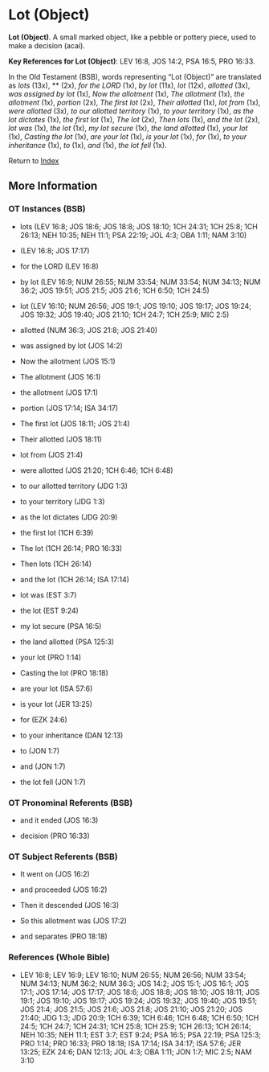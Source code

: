 # Lot (Object)
**Lot (Object)**. 
A small marked object, like a pebble or pottery piece, used to make a decision (acai). 


**Key References for Lot (Object)**: 
LEV 16:8, JOS 14:2, PSA 16:5, PRO 16:33. 


In the Old Testament (BSB), words representing “Lot (Object)” are translated as 
*lots* (13x), ** (2x), *for the LORD* (1x), *by lot* (11x), *lot* (12x), *allotted* (3x), *was assigned by lot* (1x), *Now the allotment* (1x), *The allotment* (1x), *the allotment* (1x), *portion* (2x), *The first lot* (2x), *Their allotted* (1x), *lot from* (1x), *were allotted* (3x), *to our allotted territory* (1x), *to your territory* (1x), *as the lot dictates* (1x), *the first lot* (1x), *The lot* (2x), *Then lots* (1x), *and the lot* (2x), *lot was* (1x), *the lot* (1x), *my lot secure* (1x), *the land allotted* (1x), *your lot* (1x), *Casting the lot* (1x), *are your lot* (1x), *is your lot* (1x), *for* (1x), *to your inheritance* (1x), *to* (1x), *and* (1x), *the lot fell* (1x). 




Return to [Index](00-Index.md)

## More Information

### OT Instances (BSB)

* lots (LEV 16:8; JOS 18:6; JOS 18:8; JOS 18:10; 1CH 24:31; 1CH 25:8; 1CH 26:13; NEH 10:35; NEH 11:1; PSA 22:19; JOL 4:3; OBA 1:11; NAM 3:10)

*  (LEV 16:8; JOS 17:17)

* for the LORD (LEV 16:8)

* by lot (LEV 16:9; NUM 26:55; NUM 33:54; NUM 33:54; NUM 34:13; NUM 36:2; JOS 19:51; JOS 21:5; JOS 21:6; 1CH 6:50; 1CH 24:5)

* lot (LEV 16:10; NUM 26:56; JOS 19:1; JOS 19:10; JOS 19:17; JOS 19:24; JOS 19:32; JOS 19:40; JOS 21:10; 1CH 24:7; 1CH 25:9; MIC 2:5)

* allotted (NUM 36:3; JOS 21:8; JOS 21:40)

* was assigned by lot (JOS 14:2)

* Now the allotment (JOS 15:1)

* The allotment (JOS 16:1)

* the allotment (JOS 17:1)

* portion (JOS 17:14; ISA 34:17)

* The first lot (JOS 18:11; JOS 21:4)

* Their allotted (JOS 18:11)

* lot from (JOS 21:4)

* were allotted (JOS 21:20; 1CH 6:46; 1CH 6:48)

* to our allotted territory (JDG 1:3)

* to your territory (JDG 1:3)

* as the lot dictates (JDG 20:9)

* the first lot (1CH 6:39)

* The lot (1CH 26:14; PRO 16:33)

* Then lots (1CH 26:14)

* and the lot (1CH 26:14; ISA 17:14)

* lot was (EST 3:7)

* the lot (EST 9:24)

* my lot secure (PSA 16:5)

* the land allotted (PSA 125:3)

* your lot (PRO 1:14)

* Casting the lot (PRO 18:18)

* are your lot (ISA 57:6)

* is your lot (JER 13:25)

* for (EZK 24:6)

* to your inheritance (DAN 12:13)

* to (JON 1:7)

* and (JON 1:7)

* the lot fell (JON 1:7)



### OT Pronominal Referents (BSB)

* and it ended (JOS 16:3)

* decision (PRO 16:33)



### OT Subject Referents (BSB)

* It went on (JOS 16:2)

* and proceeded (JOS 16:2)

* Then it descended (JOS 16:3)

* So this allotment was (JOS 17:2)

* and separates (PRO 18:18)



### References (Whole Bible)

* LEV 16:8; LEV 16:9; LEV 16:10; NUM 26:55; NUM 26:56; NUM 33:54; NUM 34:13; NUM 36:2; NUM 36:3; JOS 14:2; JOS 15:1; JOS 16:1; JOS 17:1; JOS 17:14; JOS 17:17; JOS 18:6; JOS 18:8; JOS 18:10; JOS 18:11; JOS 19:1; JOS 19:10; JOS 19:17; JOS 19:24; JOS 19:32; JOS 19:40; JOS 19:51; JOS 21:4; JOS 21:5; JOS 21:6; JOS 21:8; JOS 21:10; JOS 21:20; JOS 21:40; JDG 1:3; JDG 20:9; 1CH 6:39; 1CH 6:46; 1CH 6:48; 1CH 6:50; 1CH 24:5; 1CH 24:7; 1CH 24:31; 1CH 25:8; 1CH 25:9; 1CH 26:13; 1CH 26:14; NEH 10:35; NEH 11:1; EST 3:7; EST 9:24; PSA 16:5; PSA 22:19; PSA 125:3; PRO 1:14; PRO 16:33; PRO 18:18; ISA 17:14; ISA 34:17; ISA 57:6; JER 13:25; EZK 24:6; DAN 12:13; JOL 4:3; OBA 1:11; JON 1:7; MIC 2:5; NAM 3:10



